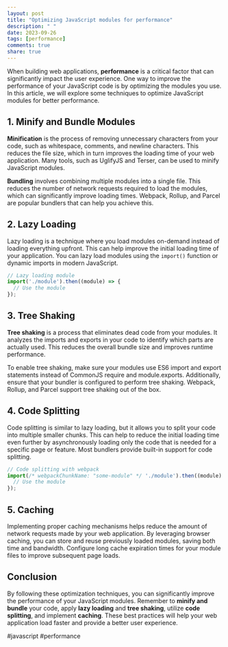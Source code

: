 ```yaml
---
layout: post
title: "Optimizing JavaScript modules for performance"
description: " "
date: 2023-09-26
tags: [performance]
comments: true
share: true
---
```


When building web applications, **performance** is a critical factor that can significantly impact the user experience. One way to improve the performance of your JavaScript code is by optimizing the modules you use. In this article, we will explore some techniques to optimize JavaScript modules for better performance.

## 1. Minify and Bundle Modules

**Minification** is the process of removing unnecessary characters from your code, such as whitespace, comments, and newline characters. This reduces the file size, which in turn improves the loading time of your web application. Many tools, such as UglifyJS and Terser, can be used to minify JavaScript modules.

**Bundling** involves combining multiple modules into a single file. This reduces the number of network requests required to load the modules, which can significantly improve loading times. Webpack, Rollup, and Parcel are popular bundlers that can help you achieve this.

## 2. Lazy Loading

Lazy loading is a technique where you load modules on-demand instead of loading everything upfront. This can help improve the initial loading time of your application. You can lazy load modules using the `import()` function or dynamic imports in modern JavaScript.

```javascript
// Lazy loading module
import('./module').then((module) => {
  // Use the module
});
```

## 3. Tree Shaking

**Tree shaking** is a process that eliminates dead code from your modules. It analyzes the imports and exports in your code to identify which parts are actually used. This reduces the overall bundle size and improves runtime performance.

To enable tree shaking, make sure your modules use ES6 import and export statements instead of CommonJS require and module.exports. Additionally, ensure that your bundler is configured to perform tree shaking. Webpack, Rollup, and Parcel support tree shaking out of the box.

## 4. Code Splitting

Code splitting is similar to lazy loading, but it allows you to split your code into multiple smaller chunks. This can help to reduce the initial loading time even further by asynchronously loading only the code that is needed for a specific page or feature. Most bundlers provide built-in support for code splitting.

```javascript
// Code splitting with webpack
import(/* webpackChunkName: "some-module" */ './module').then((module) => {
  // Use the module
});
```

## 5. Caching

Implementing proper caching mechanisms helps reduce the amount of network requests made by your web application. By leveraging browser caching, you can store and reuse previously loaded modules, saving both time and bandwidth. Configure long cache expiration times for your module files to improve subsequent page loads.

## Conclusion

By following these optimization techniques, you can significantly improve the performance of your JavaScript modules. Remember to **minify and bundle** your code, apply **lazy loading** and **tree shaking**, utilize **code splitting**, and implement **caching**. These best practices will help your web application load faster and provide a better user experience.

#javascript #performance